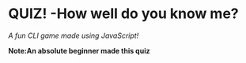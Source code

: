 # QUIZ! -How well do you know me? 

*A fun CLI game made using JavaScript!*

**Note:An absolute beginner made this quiz**




